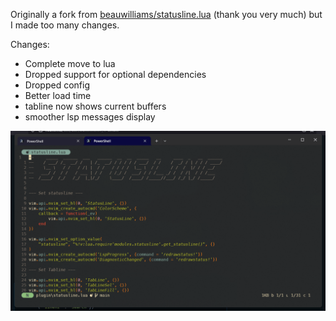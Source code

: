 Originally a fork from [beauwilliams/statusline.lua](https://github.com/beauwilliams/statusline.lua)
(thank you very much) but I made too many changes.  

Changes:  

- Complete move to lua
- Dropped support for optional dependencies
- Dropped config
- Better load time
- tabline now shows current buffers
- smoother lsp messages display

![example](example.gif)

